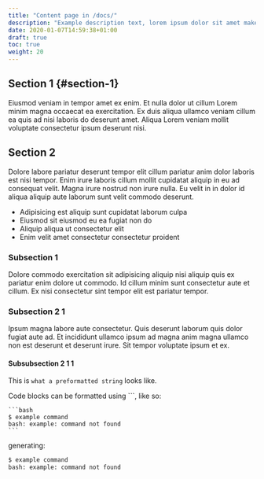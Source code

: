 ```yaml
---
title: "Content page in /docs/"
description: "Example description text, lorem ipsum dolor sit amet make it look good"
date: 2020-01-07T14:59:38+01:00
draft: true
toc: true
weight: 20
---
```


## Section 1 {#section-1}

Eiusmod veniam in tempor amet ex enim. Et nulla dolor ut cillum Lorem minim magna occaecat ea exercitation. Ex duis aliqua ullamco veniam cillum ea quis ad nisi laboris do deserunt amet. Aliqua Lorem veniam mollit voluptate consectetur ipsum deserunt nisi.

## Section 2

Dolore labore pariatur deserunt tempor elit cillum pariatur anim dolor laboris est nisi tempor. Enim irure laboris cillum mollit cupidatat aliquip in eu ad consequat velit. Magna irure nostrud non irure nulla. Eu velit in in dolor id aliqua aliquip aute laborum sunt velit commodo deserunt.

- Adipisicing est aliquip sunt cupidatat laborum culpa
- Eiusmod sit eiusmod eu ea fugiat non do
- Aliquip aliqua ut consectetur elit
- Enim velit amet consectetur consectetur proident

### Subsection 1

Dolore commodo exercitation sit adipisicing aliquip nisi aliquip quis ex pariatur enim dolore ut commodo. Id cillum minim sunt consectetur aute et cillum. Ex nisi consectetur sint tempor elit est pariatur tempor.

### Subsection 2 1 

Ipsum magna labore aute consectetur. Quis deserunt laborum quis dolor fugiat aute ad. Et incididunt ullamco ipsum ad magna anim magna ullamco non est deserunt et deserunt irure. Sit tempor voluptate ipsum et ex.

#### Subsubsection 2 1 1 

This is `what a preformatted string` looks like.

Code blocks can be formatted using ```, like so:
~~~
```bash
$ example command
bash: example: command not found
```
~~~
generating:
```bash
$ example command
bash: example: command not found
```

